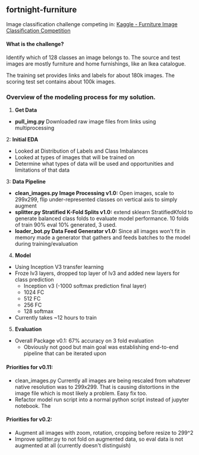 ## fortnight-furniture

Image classification challenge competing in:
[Kaggle - Furniture Image Classification Competition](https://www.kaggle.com/c/imaterialist-challenge-furniture-2018)


#### What is the challenge?

Identify which of 128 classes an image belongs to.  The source and test images are mostly furniture and home furnishings, like an Ikea catalogue.

The training set provides links and labels for about 180k images. The scoring test set contains about 100k images.

### Overview of the modeling process for my solution.

1. **Get Data**
  * **pull_img.py** Downloaded raw image files from links using multiprocessing
  
2: **Initial EDA**
  * Looked at Distribution of Labels and Class Imbalances
  * Looked at types of images that will be trained on
  * Determine what types of data will be used and opportunities and limitations of that data
  
3: **Data Pipeline**
  * **clean_images.py Image Processing v1.0:** Open images, scale to 299x299, flip under-represented classes on vertical axis to simply augment
  * **splitter.py Stratified K-Fold Splits v1.0:** extend sklearn StratifiedKfold to generate balanced class folds to evaluate model performance. 10 folds of train 90% eval 10% generated, 3 used.
  * **loader_bot.py Data Feed Generator v1.0:** Since all images won't fit in memory made a generator that gathers and feeds batches to the model during training/evaluation
  
4. **Model**
  * Using Inception V3 transfer learning
  * Froze Iv3 layers, dropped top layer of Iv3 and added new layers for class prediction
    * Inception v3 (-1000 softmax prediction final layer)
    * 1024 FC
    * 512 FC
    * 256 FC
    * 128 softmax
   * Currently takes ~12 hours to train
    
5. **Evaluation**
  * Overall Package v0.1: 67% accuracy on 3 fold evaluation
    * Obviously not good but main goal was establishing end-to-end pipeline that can be iterated upon

#### Priorities for v0.11:
* clean_images.py Currently all images are being rescaled from whatever native resolution was to 299x299.  That is causing distortions in the image file which is most likely a problem. Easy fix too.
* Refactor model run script into a normal python script instead of jupyter notebook. The

#### Priorities for v0.2:
* Augment all images with zoom, rotation, cropping before resize to 299^2
* Improve splitter.py to not fold on augmented data, so eval data is not augmented at all (currently doesn't distinguish)

